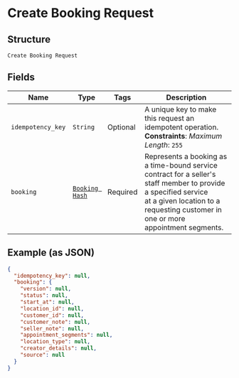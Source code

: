 
# Create Booking Request

## Structure

`Create Booking Request`

## Fields

| Name | Type | Tags | Description |
|  --- | --- | --- | --- |
| `idempotency_key` | `String` | Optional | A unique key to make this request an idempotent operation.<br>**Constraints**: *Maximum Length*: `255` |
| `booking` | [`Booking Hash`](../../doc/models/booking.md) | Required | Represents a booking as a time-bound service contract for a seller's staff member to provide a specified service<br>at a given location to a requesting customer in one or more appointment segments. |

## Example (as JSON)

```json
{
  "idempotency_key": null,
  "booking": {
    "version": null,
    "status": null,
    "start_at": null,
    "location_id": null,
    "customer_id": null,
    "customer_note": null,
    "seller_note": null,
    "appointment_segments": null,
    "location_type": null,
    "creator_details": null,
    "source": null
  }
}
```


